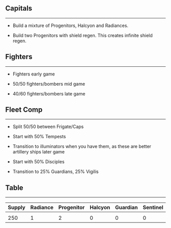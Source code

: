 ## Capitals
---
* Build a mixture of Progenitors, Halcyon and Radiances. 

* Build two Progenitors with shield regen.  This creates infinite shield regen.

## Fighters
---
* Fighters early game 

* 50/50 fighters/bombers mid game 

* 40/60 fighters/bombers late game

## Fleet Comp
---
* Split 50/50 between Frigate/Caps

* Start with 50% Tempests

* Transition to illuminators when you have them, as these are better artillery ships later game

* Start with 50% Disciples

* Transition to 25% Guardians, 25% Vigilis

## Table
---

| Supply | Radiance | Progenitor | Halcyon | Guardian | Sentinel | Disciple | Tempest |
| ------ | -------- | ---------- | ------- | -------- | -------- | -------- | ------- |
|        |          |            |         |          |          |          |         |
| 250    | 1        | 2          | 0       | 0        | 0        | 12       | 8       |
